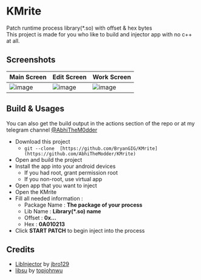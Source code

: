# KMrite
Patch runtime process library(*.so) with offset & hex bytes
<br>
This project is made for you who like to build and injector app with no c++ at all.

## Screenshots
| Main Screen | Edit Screen | Work Screen |
|-----------|-----------|-----------|
| ![image](https://github.com/AbhiTheModder/KMrite/assets/85984486/2297e7ef-1ea1-40a2-abe3-7f297d0338dd) | ![image](https://github.com/AbhiTheModder/KMrite/assets/85984486/72d5d4fe-9ce0-46f3-9d7c-8cb484b32b6a) | ![image](https://github.com/AbhiTheModder/KMrite/assets/85984486/4f9f00fc-b977-49b6-aadb-b85d14722100) |


## Build & Usages 
You can also get the build output in the actions section of the repo or at my telegram channel [@AbhiTheM0dder](https://t.me/AbhiTheM0dder/1225)
- Download this project
    - `git --clone  [https://github.com/BryanGIG/KMrite](https://github.com/AbhiTheModder/KMrite)`
- Open and build the project
- Install the app into your android devices
    - If you had root, grant permission root
    - If you non-root, use virtual app
- Open app that you want to inject
- Open the KMrite
- Fill all needed information :
    - Package Name : **The package of your process**
    - Lib Name : **Library(*.so) name**
    - Offset : **0x...**
    - Hex : **0A010213**
- Click **START PATCH** to begin inject into the process

## Credits
- [LibInjector](https://github.com/jbro129/LibInjector) by [jbro129](https://github.com/jbro129)
- [libsu](https://github.com/topjohnwu/libsu) by [topjohnwu](https://github.com/topjohnwu) 
